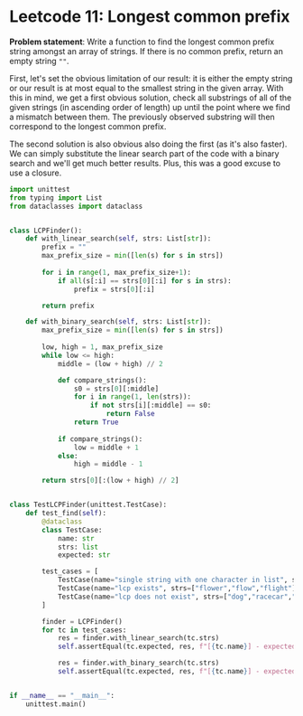 # Leetcode 11: Longest common prefix


**Problem statement**: Write a function to find the longest common prefix string amongst an array of strings. If there is no common prefix, return an empty string `""`.

First, let's set the obvious limitation of our result: it is either the empty string or our result is at most equal to the smallest string in the given array. With this in mind, we get a first obvious solution, check all substrings of all of the given strings (in ascending order of length) up until the point where we find a mismatch between them. The previously observed substring will then correspond to the longest common prefix.

The second solution is also obvious also doing the first (as it's also faster). We can simply substitute the linear search part of the code with a binary search and we'll get much better results. Plus, this was a good excuse to use a closure.


```python
import unittest
from typing import List
from dataclasses import dataclass


class LCPFinder():
    def with_linear_search(self, strs: List[str]):
        prefix = ""
        max_prefix_size = min([len(s) for s in strs])
        
        for i in range(1, max_prefix_size+1):    
            if all(s[:i] == strs[0][:i] for s in strs):
                prefix = strs[0][:i]

        return prefix

    def with_binary_search(self, strs: List[str]):
        max_prefix_size = min([len(s) for s in strs])
        
        low, high = 1, max_prefix_size
        while low <= high:
            middle = (low + high) // 2

            def compare_strings():
                s0 = strs[0][:middle]
                for i in range(1, len(strs)):
                    if not strs[i][:middle] == s0:
                        return False
                return True
            
            if compare_strings():
                low = middle + 1
            else:
                high = middle - 1

        return strs[0][:(low + high) // 2]


class TestLCPFinder(unittest.TestCase):
    def test_find(self):
        @dataclass
        class TestCase:
            name: str
            strs: list
            expected: str

        test_cases = [
            TestCase(name="single string with one character in list", strs=["a"], expected="a"),
            TestCase(name="lcp exists", strs=["flower","flow","flight"], expected="fl"),
            TestCase(name="lcp does not exist", strs=["dog","racecar","car"], expected=""),
        ]

        finder = LCPFinder()
        for tc in test_cases:
            res = finder.with_linear_search(tc.strs)
            self.assertEqual(tc.expected, res, f"[{tc.name}] - expected {tc.expected}, but got {res}")

            res = finder.with_binary_search(tc.strs)
            self.assertEqual(tc.expected, res, f"[{tc.name}] - expected {tc.expected}, but got {res}")


if __name__ == "__main__":
    unittest.main()
```
